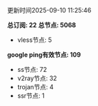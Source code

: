 更新时间2025-09-10 11:25:46

**总订阅: 22**
**总节点: 5068**
- vless节点: 5

**google ping有效节点: 109**
- ss节点: 72
- v2ray节点: 32
- trojan节点: 4
- ssr节点: 1
